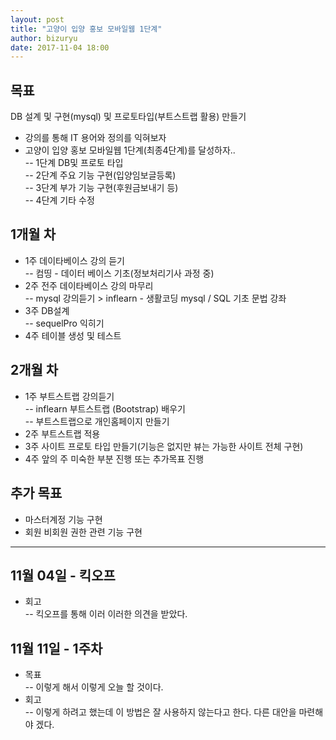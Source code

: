 ```yaml
---
layout: post
title: "고양이 입양 홍보 모바일웹 1단계"
author: bizuryu
date: 2017-11-04 18:00
---
```


## 목표  
DB 설계 및 구현(mysql) 및 프로토타입(부트스트랩 활용) 만들기  
- 강의를 통해 IT 용어와 정의를 익혀보자  
- 고양이 입양 홍보 모바일웹 1단계(최종4단계)를 달성하자..  
 -- 1단계 DB및 프로토 타입  
 -- 2단계 주요 기능 구현(입양임보글등록)  
 -- 3단계 부가 기능 구현(후원금보내기 등)  
 -- 4단계 기타 수정   


## 1개월 차
- 1주 데이타베이스 강의 듣기  
 -- 컴띵 - 데이터 베이스 기초(정보처리기사 과정 중)  
- 2주 전주 데이타베이스 강의  마무리  
 -- mysql 강의듣기 > inflearn -  생활코딩 mysql / SQL 기초 문법 강좌  
- 3주 DB설계  
 -- sequelPro 익히기   
- 4주 테이블 생성 및 테스트   

## 2개월 차
- 1주 부트스트랩 강의듣기  
 -- inflearn 부트스트랩 (Bootstrap) 배우기  
 -- 부트스트랩으로 개인홈페이지 만들기  
- 2주 부트스트랩 적용  
- 3주 사이트 프로토 타입 만들기(기능은 없지만 뷰는 가능한 사이트 전체 구현)  
- 4주 앞의 주 미숙한 부분 진행 또는 추가목표 진행  

## 추가 목표  
- 마스터계정 기능 구현  
- 회원 비회원 권한 관련 기능 구현  

---   
  
## 11월 04일 - 킥오프  
- 회고  
 -- 킥오프를 통해 이러 이러한 의견을 받았다.  

## 11월 11일 - 1주차  
- 목표    
 -- 이렇게 해서 이렇게 오늘 할 것이다.  
- 회고   
 -- 이렇게 하려고 했는데 이 방법은 잘 사용하지 않는다고 한다. 다른 대안을 마련해야 겠다.  

 